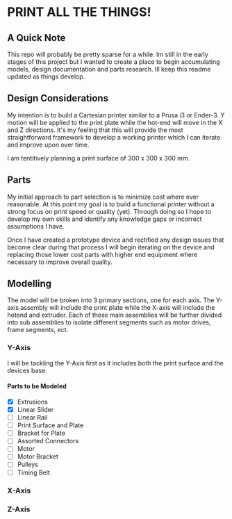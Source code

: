 # PRINT ALL THE THINGS!

## A Quick Note

This repo will probably be pretty sparse for a while. Im still in the early stages of this project but I wanted to create a place to begin accumulating models, design documentation and parts research. Ill keep this readme updated as things develop.

## Design Considerations

My intention is to build a Cartesian printer similar to a Prusa i3 or Ender-3. Y motion will be applied to the print plate while the hot-end will move in the X and Z directions. It's my feeling that this will provide the most straightforward framework to develop a working printer which I can iterate and improve upon over time.

I am tentitively planning a print surface of 300 x 300 x 300 mm.

## Parts

My initial approach to part selection is to minimize cost where ever reasonable. At this point my goal is to build a functional printer without a strong focus on print speed or quality (yet). Through doing so I hope to develop my own skills and identify any knowledge gaps or incorrect assumptions I have.  

Once I have created a prototype device and rectified any design issues that become clear during that process I will begin iterating on the device and replacing those lower cost parts with higher end equipment where necessary to improve overall quality.  

## Modelling

The model will be broken into 3 primary sections, one for each axis. The Y-axis assembly will include the print plate while the X-axis will include the hotend and extruder. Each of these main assemblies will be further divided into sub assemblies to isolate different segments such as motor drives, frame segments, ect. 

### Y-Axis

I will be tackling the Y-Axis first as it includes both the print surface and the devices base.

#### Parts to be Modeled

- [x] Extrusions
- [x] Linear Slider
- [ ] Linear Rail
- [ ] Print Surface and Plate
- [ ] Bracket for Plate
- [ ] Assorted Connectors
- [ ] Motor
- [ ] Motor Bracket
- [ ] Pulleys
- [ ] Timing Belt

### X-Axis

### Z-Axis